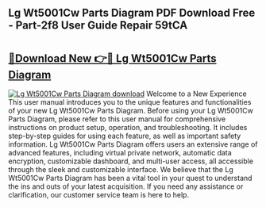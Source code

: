 ## Lg Wt5001Cw Parts Diagram PDF Download Free - Part-2f8 User Guide Repair 59tCA

# <h2><a href="http://dftd2k.blite.top/?on=Lg+Wt5001Cw+Parts+Diagram">🔗Download New 👉🔴 Lg Wt5001Cw Parts Diagram</a></h2>

[![Lg Wt5001Cw Parts Diagram download](https://i.imgur.com/lujVjoI.png)](http://dftd2k.blite.top/?on=Lg+Wt5001Cw+Parts+Diagram)
Welcome to a New Experience This user manual introduces you to the unique features and functionalities of your new Lg Wt5001Cw Parts Diagram. Before using your Lg Wt5001Cw Parts Diagram, please refer to this user manual for comprehensive instructions on product setup, operation, and troubleshooting. It includes step-by-step guides for using each feature, as well as important safety information. Lg Wt5001Cw Parts Diagram offers users an extensive range of advanced features, including virtual private network, automatic data encryption, customizable dashboard, and multi-user access, all accessible through the sleek and customizable interface. We believe that the Lg Wt5001Cw Parts Diagram has been a vital tool in your quest to understand the ins and outs of your latest acquisition. If you need any assistance or clarification, our customer service team is here to help.
